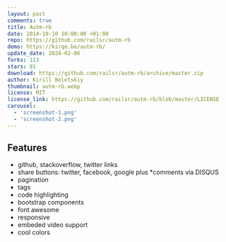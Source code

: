 ```yaml
---
layout: post
comments: true
title: Autm-rb
date: 2014-10-10 10:00:00 +01:00
repo: https://github.com/railsr/autm-rb
demo: https://kirqe.be/autm-rb/
update_date: 2024-02-06
forks: 113
stars: 81
download: https://github.com/railsr/autm-rb/archive/master.zip
author: Kirill Beletskiy
thumbnail: autm-rb.webp
license: MIT
license_link: https://github.com/railsr/autm-rb/blob/master/LICENSE
carousel:
  - 'screenshot-1.png'
  - 'screenshot-2.png'
---
```


## Features

* github, stackoverflow, twitter links
* share buttons: twitter, facebook, google plus *comments via DISQUS
* pagination
* tags
* code highlighting
* bootstrap components
* font awesome
* responsive
* embeded video support
* cool colors
